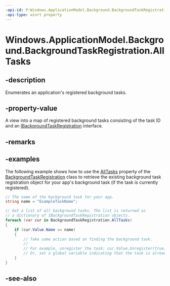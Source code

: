 ```yaml
---
-api-id: P:Windows.ApplicationModel.Background.BackgroundTaskRegistration.AllTasks
-api-type: winrt property
---
```


<!-- Property syntax
public Windows.Foundation.Collections.IMapView<System.Guid, Windows.ApplicationModel.Background.IBackgroundTaskRegistration> AllTasks { get; }
-->

# Windows.ApplicationModel.Background.BackgroundTaskRegistration.AllTasks

## -description
Enumerates an application's registered background tasks.

## -property-value
A view into a map of registered background tasks consisting of the task ID and an [IBackgroundTaskRegistration](ibackgroundtaskregistration.md) interface.

## -remarks

## -examples
The following example shows how to use the [AllTasks](backgroundtaskregistration_alltasks.md) property of the [BackgroundTaskRegistration](backgroundtaskregistration.md) class to retrieve the existing background task registration object for your app's background task (if the task is currently registered).

```csharp
// The name of the background task for your app.
string name = "ExampleTaskName";

// Get a list of all background tasks. The list is returned as
// a dictionary of IBackgroundTaskRegistration objects.
foreach (var cur in BackgroundTaskRegistration.AllTasks)
{
    if (cur.Value.Name == name)
    {
        // Take some action based on finding the background task.
        //
        // For example, unregister the task: cur.Value.Unregister(true);
        // Or, set a global variable indicating that the task is already registered
    }
}
```



## -see-also
